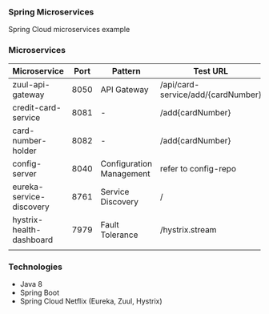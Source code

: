 ### Spring Microservices
Spring Cloud microservices example

### Microservices

| Microservice           | Port | Pattern                 |Test URL                          |
| ---------------------  | ---- | ------------------------|----------------------------------|
|zuul-api-gateway        | 8050 | API Gateway             |/api/card-service/add/{cardNumber}|
|credit-card-service     | 8081 |     -                   |/add{cardNumber}                  |
|card-number-holder      | 8082 |     -                   |/add{cardNumber}                  |
|config-server           | 8040 | Configuration Management|refer to config-repo              |
|eureka-service-discovery| 8761 | Service Discovery       |/                                 |
|hystrix-health-dashboard| 7979 | Fault Tolerance         |/hystrix.stream                   |
|                        |      |                         |                                  |

### Technologies
- Java 8
- Spring Boot
- Spring Cloud Netflix (Eureka, Zuul, Hystrix)




